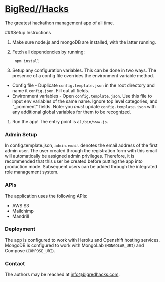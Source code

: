 [BigRed//Hacks](http://www.bigredhacks.com)
==================
The greatest hackathon management app of all time.
 
###Setup Instructions
1. Make sure node.js and mongoDB are installed, with the latter running.
1. Fetch all dependencies by running:

        npm install
1. Setup any configuration variables. This can be done in two ways. The presence of a config file overrides the environment variable method.
  * Config file - Duplicate `config.template.json` in the root directory and name it `config.json`. Fill out all fields.
  * Environment variables - Open `config.template.json`. Use this file to input env variables of the same name. Ignore top level categories, and "_comment" fields. Note: you *must* update `config.template.json` with any additional global variables for them to be recognized.
1. Run the app! The entry point is at `/bin/www.js`.

### Admin Setup
In config.template.json, `admin.email` denotes the email address of the first admin user. The user created through the registration form with this email will automatically be assigned admin privileges. Therefore, it is recommended that this user be created before putting the app into production mode. Subsequent users can be added through the integrated role management system.

### APIs
The application uses the following APIs:

* AWS S3
* Mailchimp
* Mandrill

### Deployment
The app is configured to work with Heroku and Openshift hosting services. MongoDB is configured to work with MongoLab (`MONGOLAB_URI`) and Compose (`COMPOSE_URI`).
 
### Contact
The authors may be reached at [info@bigredhacks.com](info@bigredhacks.com).
